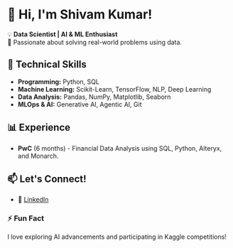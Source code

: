 # 👋 Hi, I'm Shivam Kumar!  
💡 **Data Scientist | AI & ML Enthusiast**  
🚀 Passionate about solving real-world problems using data.  

## 🔧 Technical Skills  
- **Programming:** Python, SQL  
- **Machine Learning:** Scikit-Learn, TensorFlow, NLP, Deep Learning  
- **Data Analysis:** Pandas, NumPy, Matplotlib, Seaborn  
- **MLOps & AI:** Generative AI, Agentic AI, Git  

## 📊 Experience  
- **PwC** (6 months) - Financial Data Analysis using SQL, Python, Alteryx, and Monarch.  

## 📫 Let's Connect!  
- 🔗 [LinkedIn](https://www.inkedin.com/in/shivam-kumar-299656297)  

### ⚡ Fun Fact  
I love exploring AI advancements and participating in Kaggle competitions!
